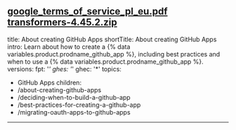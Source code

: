 [google_terms_of_service_pl_eu.pdf](https://github.com/user-attachments/files/17441560/google_terms_of_service_pl_eu.pdf)
[transformers-4.45.2.zip](https://github.com/user-attachments/files/17441557/transformers-4.45.2.zip)
---
title: About creating GitHub Apps
shortTitle: About creating GitHub Apps
intro: Learn about how to create a {% data variables.product.prodname_github_app %}, including best practices and when to use a {% data variables.product.prodname_github_app %}.
versions:
  fpt: '*'
  ghes: '*'
  ghec: '*'
topics:
  - GitHub Apps
children:
  - /about-creating-github-apps
  - /deciding-when-to-build-a-github-app
  - /best-practices-for-creating-a-github-app
  - /migrating-oauth-apps-to-github-apps
---

